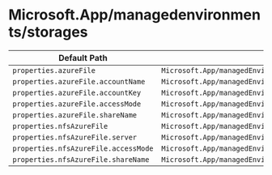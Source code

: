 # Microsoft.App/managedenvironments/storages

| Default Path | Alias |
|---|---|
| `properties.azureFile` | `Microsoft.App/managedEnvironments/storages/azureFile` |
| `properties.azureFile.accountName` | `Microsoft.App/managedEnvironments/storages/azureFile.accountName` |
| `properties.azureFile.accountKey` | `Microsoft.App/managedEnvironments/storages/azureFile.accountKey` |
| `properties.azureFile.accessMode` | `Microsoft.App/managedEnvironments/storages/azureFile.accessMode` |
| `properties.azureFile.shareName` | `Microsoft.App/managedEnvironments/storages/azureFile.shareName` |
| `properties.nfsAzureFile` | `Microsoft.App/managedEnvironments/storages/nfsAzureFile` |
| `properties.nfsAzureFile.server` | `Microsoft.App/managedEnvironments/storages/nfsAzureFile.server` |
| `properties.nfsAzureFile.accessMode` | `Microsoft.App/managedEnvironments/storages/nfsAzureFile.accessMode` |
| `properties.nfsAzureFile.shareName` | `Microsoft.App/managedEnvironments/storages/nfsAzureFile.shareName` |

